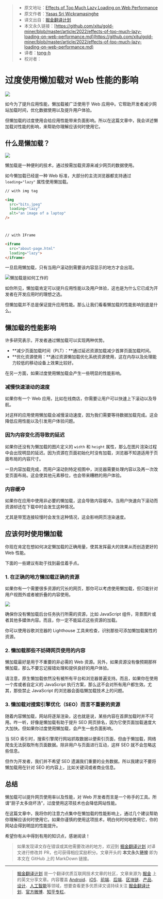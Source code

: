 > * 原文地址：[Effects of Too Much Lazy Loading on Web Performance](https://blog.bitsrc.io/effects-of-too-much-lazy-loading-on-performance-4dbe8df33c37)
> * 原文作者：[Yasas Sri Wickramasinghe](https://medium.com/@yasassri)
> * 译文出自：[掘金翻译计划](https://github.com/xitu/gold-miner)
> * 本文永久链接：[https://github.com/xitu/gold-miner/blob/master/article/2022/effects-of-too-much-lazy-loading-on-web-performance.md](https://github.com/xitu/gold-miner/blob/master/article/2022/effects-of-too-much-lazy-loading-on-web-performance.md)
> * 译者：[tong-h](https://github.com/Tong-H)
> * 校对者：

# 过度使用懒加载对 Web 性能的影响

![](https://cdn-images-1.medium.com/max/5856/0*u6JBhsu5xQWO8ZfH.jpg)

如今为了提升应用性能，懒加载被广泛使用于 Web 应用中。它帮助开发者减少网站加载时间，优化数据使用以及提升用户体验。

但懒加载的过度使用会给应用性能带来负面影响。所以在这篇文章中，我会详述懒加载对性能的影响，来帮助你理解应该何时使用它。

## 什么是懒加载？

![](https://cdn-images-1.medium.com/max/4320/0*CUGBWo-mhr1DT-wY.png)

懒加载是一种便利的技术，通过按需加载资源来减少网页的数据使用。

如今懒加载已经是一种 Web 标准，大部分的主流浏览器都支持通过  `loading="lazy"` 属性使用懒加载。

```html
// with img tag

<img 
  src="bits.jpeg" 
  loading="lazy" 
  alt="an image of a laptop" 
/>



// with IFrame

<iframe 
  src="about-page.html" 
  loading="lazy">
</iframe>
```

一旦启用懒加载，只有当用户滚动到需要该内容显示的地方才会出现。

![**懒加载是如何工作的**](https://miro.medium.com/proxy/1*hG44JzeROyaiqZteU6Kr8A.gif)

如你所见，懒加载肯定可以提升应用性能以及用户体验，这也是为什么它已成为开发者在开发应用时的理想之选。

但懒加载并不总是保证提升应用性能。那么让我们看看懒加载的性能影响到底是什么。

## 懒加载的性能影响

许多研究表示，开发者通过懒加载可以实现两种优势。

* **减少页面加载时间（PLT）：**通过延迟资源加载减少首屏页面加载时间。
* **优化资源使用：**通过资源懒加载优化系统资源使用，这在内存以及处理能力较低的移动设备上效果比较好。

在另一方面，如果过度使用懒加载会产生一些明显的性能影响。

### 减慢快速滚动的速度

如果你有一个 Web 应用，比如在线商店，你需要让用户可以快速上下滚动以及导航。

对这样的应用使用懒加载会减慢滚动速度，因为我们需要等待数据加载完成。这会降低应用性能以及引发用户体验问题。

### 因为内容变化而导致的延迟

如果你还没有为懒加载的图片定义的 `width` 和 `height` 属性，那么在图片渲染过程中会出现明显的延迟。因为资源在页面初始化时没有加载，浏览器不知道适用于页面布局的内容尺寸。

一旦内容加载完成，而用户滚动到特定视图中，浏览器需要处理内容以及再一次改变页面布局。这会使其他元素移位，也会带来糟糕的用户体验。

### 内容缓冲

如果你在应用中使用非必要的懒加载，这会导致内容缓冲。当用户快速向下滚动而资源却还在下载中时会发生这种情况。

尤其是带宽连接较慢时会发生这种情况，这会影响网页渲染速度。

## 应该何时使用懒加载

你现在肯定在想如何决定懒加载的正确用量，使其发挥最大的效果从而创造更好的 Web 性能。

下面的一些建议有助于找到最佳着手点。

### 1. 在正确的地方懒加载正确的资源

如果你有一个需要很多资源的冗长的网页，那你可以考虑使用懒加载，但只能针对用户视图外或者被折叠的内容使用。

![](https://cdn-images-1.medium.com/max/2410/0*xq-umzzOZLKPagKn.png)

确保你没有懒加载后台任务执行所需的资源，比如 JavaScript 组件，背景图片或者其他多媒体内容。而且，你一定不能延迟这些资源的加载。

你可以使用谷歌浏览器的 Lighthouse 工具来检查，识别那些可添加懒加载属性的资源。

### 2. 懒加载那些不妨碍网页使用的内容

懒加载最好是用于不重要的非必需的 Web 资源。另外，如果资源没有像预期那样懒加载，那么不要忘记报错处理和提供良好的用户体验。

请注意，原生懒加载依然没有被所有平台和浏览器普遍支持。而且，如果你在使用一个库或者自定义的 JavaScript 执行方案，那么这不会对所有用户都生效。尤其，那些禁止 JavaScript 的浏览器会面临懒加载技术上的问题。

### 3. 懒加载对搜索引擎优化（SEO）而言不重要的资源

随着内容懒加载，网站将逐渐渲染，这也就是说，某些内容在首屏加载时并不可用。咋一听，好像是懒加载有助于提升 SEO 网页排名，因为它使页面加载速度大大加快。但如果你过度使用懒加载，会产生一些负面影响。

当 SEO 索引时，搜索引擎爬行网站抓取数据以便索引页面，但由于懒加载，网络爬虫无法获取所有页面数据。除非用户与页面进行互动，这样 SEO 就不会忽略这些信息。

但作为开发者，我们并不希望 SEO 遗漏我们重要的业务数据。所以我建议不要将懒加载用在针对 SEO 的内容上，比如关键词或者商业信息。

## 总结

懒加载可以提升网页使用率以及性能，对 Web 开发者而言是一个称手的工具。所谓“厨子太多烧坏汤”，过度使用这项技术也会降低网站性能。

在这篇文章中，我将你的注意力点集中在懒加载的性能影响上，通过几个建议帮助你理解应该何时使用它。如果你谨慎的使用这项技术，明白何时何地使用它，你的网站会得到明显的性能提升。

希望你有从中得到有用的知识点，感谢阅读！

> 如果发现译文存在错误或其他需要改进的地方，欢迎到 [掘金翻译计划](https://github.com/xitu/gold-miner) 对译文进行修改并 PR，也可获得相应奖励积分。文章开头的 **本文永久链接** 即为本文在 GitHub 上的 MarkDown 链接。

---

> [掘金翻译计划](https://github.com/xitu/gold-miner) 是一个翻译优质互联网技术文章的社区，文章来源为 [掘金](https://juejin.im) 上的英文分享文章。内容覆盖 [Android](https://github.com/xitu/gold-miner#android)、[iOS](https://github.com/xitu/gold-miner#ios)、[前端](https://github.com/xitu/gold-miner#前端)、[后端](https://github.com/xitu/gold-miner#后端)、[区块链](https://github.com/xitu/gold-miner#区块链)、[产品](https://github.com/xitu/gold-miner#产品)、[设计](https://github.com/xitu/gold-miner#设计)、[人工智能](https://github.com/xitu/gold-miner#人工智能)等领域，想要查看更多优质译文请持续关注 [掘金翻译计划](https://github.com/xitu/gold-miner)、[官方微博](http://weibo.com/juejinfanyi)、[知乎专栏](https://zhuanlan.zhihu.com/juejinfanyi)。
